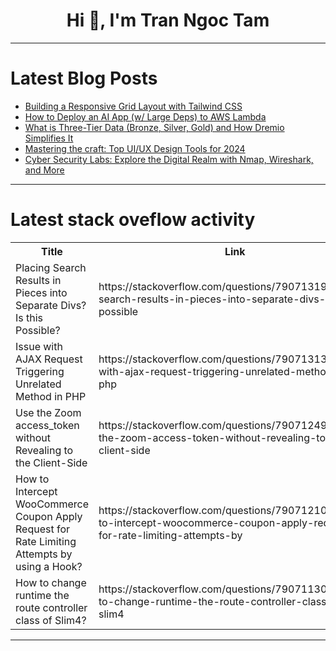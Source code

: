 <h1 align="center">Hi 👋, I'm Tran Ngoc Tam</h1>

---

# Latest Blog Posts 
<!-- BLOG-POST-LIST:START -->
- [Building a Responsive Grid Layout with Tailwind CSS](https://dev.to/ridoy_hasan/building-a-responsive-grid-layout-with-tailwind-css-3ocb)
- [How to Deploy an AI App &lpar;w/ Large Deps&rpar; to AWS Lambda](https://dev.to/qianl15/how-to-deploy-an-ai-app-w-large-deps-to-aws-lambda-1d51)
- [What is Three-Tier Data &lpar;Bronze, Silver, Gold&rpar; and How Dremio Simplifies It](https://dev.to/alexmercedcoder/what-is-three-tier-data-bronze-silver-gold-and-how-dremio-simplifies-it-4k2f)
- [Mastering the craft: Top UI/UX Design Tools for 2024](https://dev.to/kalak_khadayat/mastering-the-craft-top-uiux-design-tools-for-2024-4gh9)
- [Cyber Security Labs: Explore the Digital Realm with Nmap, Wireshark, and More](https://dev.to/labex/cyber-security-labs-explore-the-digital-realm-with-nmap-wireshark-and-more-2fn9)
<!-- BLOG-POST-LIST:END -->

---

# Latest stack oveflow activity
<table>
  <tr><th>Title</th><th>Link</th></tr>
  <!-- STACKOVERFLOW:START --><tr><td>Placing Search Results in Pieces into Separate Divs? Is this Possible?</td><td>https://stackoverflow.com/questions/79071319/placing-search-results-in-pieces-into-separate-divs-is-this-possible</td></tr><tr><td>Issue with AJAX Request Triggering Unrelated Method in PHP</td><td>https://stackoverflow.com/questions/79071313/issue-with-ajax-request-triggering-unrelated-method-in-php</td></tr><tr><td>Use the Zoom access_token without Revealing to the Client-Side</td><td>https://stackoverflow.com/questions/79071249/use-the-zoom-access-token-without-revealing-to-the-client-side</td></tr><tr><td>How to Intercept WooCommerce Coupon Apply Request for Rate Limiting Attempts by using a Hook?</td><td>https://stackoverflow.com/questions/79071210/how-to-intercept-woocommerce-coupon-apply-request-for-rate-limiting-attempts-by</td></tr><tr><td>How to change runtime the route controller class of Slim4?</td><td>https://stackoverflow.com/questions/79071130/how-to-change-runtime-the-route-controller-class-of-slim4</td></tr><!-- STACKOVERFLOW:END -->
</table>

---


